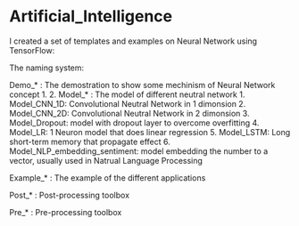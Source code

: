 # Artificial_Intelligence

I created a set of templates and examples on Neural Network using TensorFlow:

The naming system:

Demo_* : The demostration to show some mechinism of Neural Network concept
			1. 
			2. 
Model_* : The model of different neutral network
			1. Model_CNN_1D: Convolutional Neutral Network in 1 dimonsion
			2. Model_CNN_2D: Convolutional Neutral Network in 2 dimonsion
			3. Model_Dropout: model with dropout layer to overcome overfitting
			4. Model_LR: 1 Neuron model that does linear regression 
			5. Model_LSTM: Long short-term memory that propagate effect
			6. Model_NLP_embedding_sentiment: model embedding the number to a vector, usually used 			in Natrual Language Processing

Example_* : The example of the different applications

Post_* : Post-processing toolbox 

Pre_* : Pre-processing toolbox 
